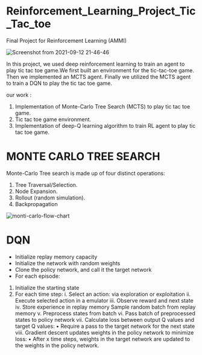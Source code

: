 # Reinforcement_Learning_Project_Tic_Tac_toe
Final Project for Reinforcement Learning (AMMI)



![Screenshot from 2021-09-12 21-46-46](https://user-images.githubusercontent.com/45710249/134741268-83b36ffc-d690-430f-941b-2912ea76b0c1.png)


In this project, we used deep reinforcement learning to train an agent to play tic tac toe game.We first built an environment for the tic-tac-toe game. Then we implemented an MCTS agent. Finally we utilized the MCTS agent to train a DQN to play the tic tac toe game.

our work :

1. Implementation of Monte-Carlo Tree Search (MCTS) to play tic tac toe game.
2. Tic tac toe game environment.
3. Implementation of deep-Q learning algorithm to train RL agent to play tic tac toe game.

# MONTE CARLO TREE SEARCH

Monte-Carlo Tree search is made up of four distinct operations:
1. Tree Traversal/Selection.
2. Node Expansion.
3. Rollout (random simulation).
4. Backpropagation

![monti-carlo-flow-chart](https://user-images.githubusercontent.com/45710249/134753609-f9befd92-5ab1-479a-a15b-16c43984f9b8.jpeg)

# DQN
- Initialize replay memory capacity
- Initialize the network with random weights
- Clone the policy network, and call it the target network
- For each episode:
1. Initialize the starting state
2. For each time step:
    i. Select an action: via exploration or exploitation
    ii. Execute selected action in a emulator
    iii. Observe reward and next state
    iv. Store experience in replay memory Sample random batch from replay memory
    v. Preprocess states from batch
    vi. Pass batch of preprocessed states to policy network
    vii. Calculate loss between output Q values and target Q values:
    • Require a pass to the target network for the next state
    viii. Gradient descent updates weights in the policy network to minimize loss:
    • After x time steps, weights in the target network are updated to the weights in
    the policy network.


